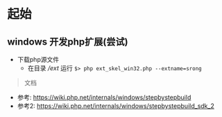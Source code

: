 # 起始



## windows 开发php扩展(尝试)

- 下载php源文件
  - 在目录 */ext* 运行 ``$> php ext_skel_win32.php --extname=srong``



> 文档

- 参考: https://wiki.php.net/internals/windows/stepbystepbuild
- 参考2: https://wiki.php.net/internals/windows/stepbystepbuild_sdk_2